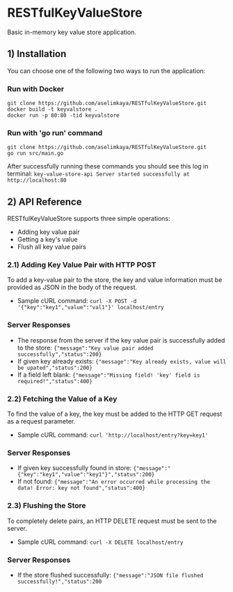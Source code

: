 # RESTfulKeyValueStore
Basic in-memory key value store application.

## 1) Installation
You can choose one of the following two ways to run the application:

### Run with Docker
```
git clone https://github.com/aselimkaya/RESTfulKeyValueStore.git
docker build -t keyvalstore .
docker run -p 80:80 -tid keyvalstore
```

### Run with 'go run' command
```
git clone https://github.com/aselimkaya/RESTfulKeyValueStore.git
go run src/main.go
```

After successfully running these commands you should see this log in terminal:  ```key-value-store-api Server started successfully at http://localhost:80```

## 2) API Reference

RESTfulKeyValueStore supports three simple operations:
* Adding key value pair
* Getting a key's value
* Flush all key value pairs

### 2.1) Adding Key Value Pair with HTTP POST
To add a key-value pair to the store, the key and value information must be provided as JSON in the body of the request.

* Sample cURL command: ```curl -X POST -d '{"key":"key1","value":"val1"}' localhost/entry```

### Server Responses
* The response from the server if the key value pair is successfully added to the store: ```{"message":"Key value pair added successfully","status":200}```
* If given key already exists: ```{"message":"Key already exists, value will be upated","status":200}```
* If a field left blank: ```{"message":"Missing field! 'key' field is required!","status":400}```

### 2.2) Fetching the Value of a Key
To find the value of a key, the key must be added to the HTTP GET request as a request parameter.
* Sample cURL command: ```curl 'http://localhost/entry?key=key1'```

### Server Responses
* If given key successfully found in store: ```{"message":"{"key":"key1","value":"key1"}","status":200}```
* If not found: ```{"message":"An error occurred while processing the data! Error: key not found","status":400}```

### 2.3) Flushing the Store
To completely delete pairs, an HTTP DELETE request must be sent to the server.
* Sample cURL command: ```curl -X DELETE localhost/entry```

### Server Responses
* If the store flushed successfully: ```{"message":"JSON file flushed successfully!","status":200```